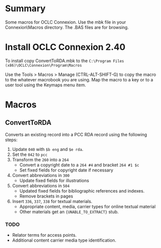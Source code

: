 # Summary
Some macros for OCLC Connexion. Use the mbk file in your Connexion\Macros
directory. The .BAS files are for browsing.

# Install OCLC Connexion 2.40
To install copy ConvertToRDA.mbk to the `C:\Program Files
(x86)\OCLC\Connexion\Program\Macros`

Use the Tools > Macros > Manage (CTRL-ALT-SHIFT-G) to copy the macro to the
whatever macrobook you are using. Map the macro to a key or to a user tool
using the Keymaps menu item.

# Macros
## ConvertToRDA

Converts an existing record into a PCC RDA record using the following steps:

  1. Update `040` with `$b eng` and `$e rda`.
  2. Set the `042` to `pcc`
  3. Transform the `260` into a `264`
     * Convert a copyright date to a `264 #4` and bracket `264 #1 $c`
     * Set fixed fields for copyright date if necessary
  4. Convert abbreviations in `300`
     * Update fixed fields for illustrations
  5. Convert abbreviations in `504`
     * Updated fixed fields for bibliographic references and indexes.
     * Remove brackets in pages
  6. Insert `336`, `337`, `338` for textual materials.
     * Appropriate content, media, carrier types for online textual material
     * Other materials get an `{UNABLE_TO_EXTRACT}` stub.
     
### TODO
* Relator terms for access points.
* Additional content carrier media type identification.
